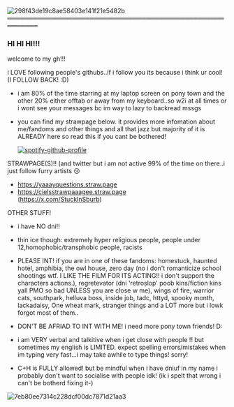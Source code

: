 ![298f43de19c8ae58403e141f21e5482b](https://github.com/user-attachments/assets/688dd19c-1295-4535-8c71-5e546bc21934)
═════════════════════════════════════════════════════════
### HI HI HI!!! 
welcome to my gh!!!

i LOVE following people's githubs..if i follow you its because i think ur cool! (I FOLLOW BACK! :D)

- i am 80% of the time starring at my laptop screen on pony town and the other 20% either offtab or away from my keyboard..so w2i at all times or i wont see your messages bc im way to lazy to backread mssgs

- you can find my strawpage below. it provides more infomation about me/fandoms and other things and all that jazz but majority of it is ALREADY here so read this if you cant be bothered!


  [![spotify-github-profile](https://spotify-github-profile.kittinanx.com/api/view?uid=31u3stiobril2k26hbegbae2ej6m&cover_image=true&theme=default&show_offline=false&background_color=121212&interchange=false&profanity=false)](https://github.com/kittinan/spotify-github-profile) 

STRAWPAGE(S)!! (and twitter but i am not active 99% of the time on there..i just follow furry artists :cry:
- https://yaaayquestions.straw.page 
- https://cielsstrawpaaagee.straw.page
<br>(https://x.com/StuckInSburb)



OTHER STUFF!
- i have NO dni!!
- thin ice though: extremely hyper religious people, people under 12,homophobic/transphobic people, racists

- PLEASE INT! if you are in one of these fandoms: homestuck, haunted hotel, amphibia, the owl house, zero day (no i don't romanticize school shootings wtf. I LIKE THE FILM FOR ITS ACTING!! i don't support the characters actions.), regretevator (dni 'retroslop' poob kins/fiction kins yall PMO so bad UNLESS you are close w me), wings of fire, warrior cats, southpark, helluva boss, inside job, tadc, httyd, spooky month, lackadaisy, One wheat mark, stranger things and a LOT more but i lowk forgot most of them..


- DON'T BE AFRIAD TO INT WITH ME! i need more pony town friends! D:

- i am VERY verbal and talkitive when i get close with people !! but sometimes my english is LIMITED. expect spelling errors/mistakes when im typing very fast...i may take awhile to type things! sorry!

- C+H is FULLY allowed! but be mindful when i have dniuf in my name i probably don't want to socialise with people idk! (ik i spelt that wrong i can't be botherd fixing it-)

  


![7eb80ee7314c228dcf00dc7871d21aa3](https://github.com/user-attachments/assets/438a6245-22d9-4e5e-8244-9d3e8c6586c8)





